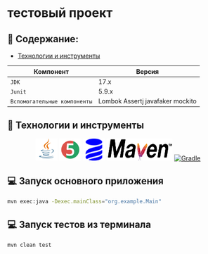 # тестовый проект 

## :pushpin: Содержание:

- [Технологии и инструменты](#earth_africa-технологии-и-инструменты)

| Компонент                    | Версия                            |
|------------------------------|-----------------------------------|
| `JDK`                        | 17.х                              |
| `Junit`                      | 5.9.х                             |
| `Вспомогательные компоненты` | Lombok Assertj javafaker mockito  |

## :rocket: Технологии и инструменты

<p align="center">
<a href="https://www.java.com/"><img src="images/Java.svg" width="50" height="50"  alt="Java"/></a>
<a href="https://junit.org/junit5/"><img src="images/JUnit5.svg" width="50" height="50"  alt="JUnit 5"/></a>
<a href="https://www.liquibase.com/"><img src="images/liquibase-blue.svg" width="50" height="50"  alt="JUnit 5"/></a>
<a href="https://maven.apache.org/"><img src="images/Apache_Maven_logo.svg" width="150" height="50"  alt="Gradle"/></a>
<a href="https://site.mockito.org/"><img src="images/mockito.svg" width="100" height="50"  alt="Gradle"/></a>
</p>

## :computer: Запуск основного приложения
```bash
mvn exec:java -Dexec.mainClass="org.example.Main"
```



## :computer: Запуск тестов из терминала
```bash
mvn clean test
```

